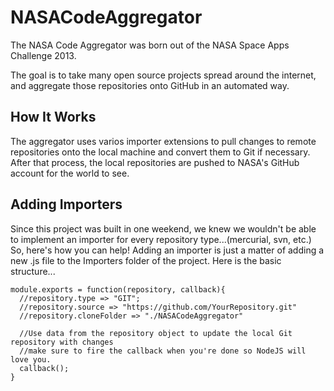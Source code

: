 NASACodeAggregator
==================

The NASA Code Aggregator was born out of the NASA Space Apps Challenge 2013.  

The goal is to take many open source projects spread around the internet, and  aggregate those repositories onto GitHub in an automated way.

How It Works
------------
The aggregator uses varios importer extensions to pull changes to remote repositories onto the local machine and convert them to Git if necessary.  After that process, the local repositories are pushed to NASA's GitHub account for the world to see. 

Adding Importers
----------------
Since this project was built in one weekend, we knew we wouldn't be able to implement an importer for every repository type...(mercurial, svn, etc.)  So, here's how you can help!  Adding an importer is just a matter of adding a new .js file to the Importers folder of the project.  Here is the basic structure...
    
    module.exports = function(repository, callback){
      //repository.type => "GIT";    
      //repository.source => "https://github.com/YourRepository.git"
      //repository.cloneFolder => "./NASACodeAggregator"
      
      //Use data from the repository object to update the local Git repository with changes
      //make sure to fire the callback when you're done so NodeJS will love you.  
      callback();
    }
